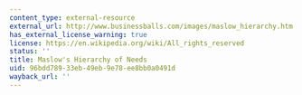 ```yaml
---
content_type: external-resource
external_url: http://www.businessballs.com/images/maslow_hierarchy.htm
has_external_license_warning: true
license: https://en.wikipedia.org/wiki/All_rights_reserved
status: ''
title: Maslow's Hierarchy of Needs
uid: 96bdd789-33eb-49eb-9e78-ee8bb0a0491d
wayback_url: ''
---
```

